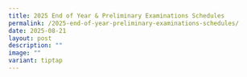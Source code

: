 ```yaml
---
title: 2025 End of Year & Preliminary Examinations Schedules
permalink: /2025-end-of-year-preliminary-examinations-schedules/
date: 2025-08-21
layout: post
description: ""
image: ""
variant: tiptap
---
```

